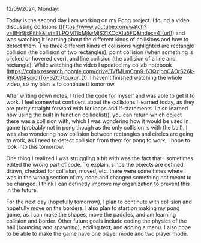 12/09/2024, Monday:

Today is the second day I am working on my Pong project.
I found a video discussing collisions ([https://www.youtube.com/watch?v=BHr9jxKithk&list=TLPQMTIxMjIwMjS21XCoXIu5FQ&index=4](url)) and was watching it learning about the different kinds of collisions and how to detect them. The three different kinds of collisions highlighted are rectangle collision (the collision of two rectangles), point collision (when something is clicked or hovered over), and line collision (the collision of a line and rectangle). While watching the video I updated my collab notebook (https://colab.research.google.com/drive/1VfMLmCqn9-63QzjpqCAOrS26k-RhOVjt#scrollTo=SZC7tpuxur_D). I haven't finished watching the whole video, so my plan is to continue it tomorrow.

After writing down notes, I tried the code for myself and was able to get it to work. I feel somewhat confident about the collisions I learned today, as they are pretty straight forward with for loops and if-statements. I also learned how using the built in function collidelist(), you can return which object there was a collision with, which I was wondering how it would be used in game (probably not in pong though as the only collision is with the ball). I was also wondering how collision between rectangles and circles are going to work, as I need to detect collision from them for pong to work. I hope to look into this tomorrow.

One thing I realized I was struggling a bit with was the fact that I sometimes edited the wrong part of code. To explain, since the objects are defined, drawn, checked for collision, moved, etc. there were some times where I was in the wrong section of my code and changed something not meant to be changed. I think I can definetly improve my organization to prevent this in the future.

For the next day (hopefully tomorrow), I plan to continute with collision and hopefully move on the borders. I also plan to start on making my pong game, as I can make the shapes, move the paddles, and am learning collision and border. Other future goals include coding the physics of the ball (bouncing and spawning), adding text, and adding a menu. I also hope to be able to make the game have one player mode and two player mode.
